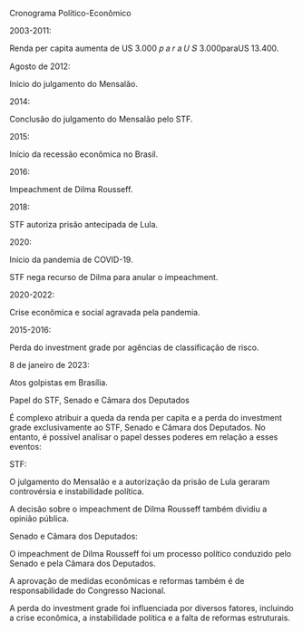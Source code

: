 Cronograma Político-Econômico

2003-2011:

Renda per capita aumenta de US
3.000
𝑝
𝑎
𝑟
𝑎
𝑈
𝑆
3.000paraUS
13.400.

Agosto de 2012:

Início do julgamento do Mensalão.

2014:

Conclusão do julgamento do Mensalão pelo STF.

2015:

Início da recessão econômica no Brasil.

2016:

Impeachment de Dilma Rousseff.

2018:

STF autoriza prisão antecipada de Lula.

2020:

Início da pandemia de COVID-19.

STF nega recurso de Dilma para anular o impeachment.

2020-2022:

Crise econômica e social agravada pela pandemia.

2015-2016:

Perda do investment grade por agências de classificação de risco.

8 de janeiro de 2023:

Atos golpistas em Brasília.

Papel do STF, Senado e Câmara dos Deputados

É complexo atribuir a queda da renda per capita e a perda do investment grade exclusivamente ao STF, Senado e Câmara dos Deputados. No entanto, é possível analisar o papel desses poderes em relação a esses eventos:

STF:

O julgamento do Mensalão e a autorização da prisão de Lula geraram controvérsia e instabilidade política.

A decisão sobre o impeachment de Dilma Rousseff também dividiu a opinião pública.

Senado e Câmara dos Deputados:

O impeachment de Dilma Rousseff foi um processo político conduzido pelo Senado e pela Câmara dos Deputados.

A aprovação de medidas econômicas e reformas também é de responsabilidade do Congresso Nacional.

A perda do investment grade foi influenciada por diversos fatores, incluindo a crise econômica, a instabilidade política e a falta de reformas estruturais.
